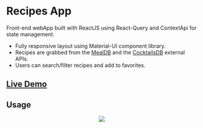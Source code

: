 # Recipes App
Front-end webApp built with ReactJS using React-Query and ContextApi for state management.
- Fully responsive layout using Material-UI component library.
- Recipes are grabbed from the [MealDB](https://www.themealdb.com/) and the [CocktailsDB](https://www.thecocktaildb.com/) external APIs. 
- Users can search/filter recipes and add to favorites.

## [Live Demo](https://matheuspor.github.io/recipes-app/)

## Usage
<div align="center">
    <img src="./.docs/usage-gif.gif">
</div>
